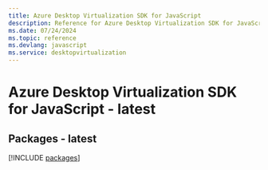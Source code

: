 ```yaml
---
title: Azure Desktop Virtualization SDK for JavaScript
description: Reference for Azure Desktop Virtualization SDK for JavaScript
ms.date: 07/24/2024
ms.topic: reference
ms.devlang: javascript
ms.service: desktopvirtualization
---
```

# Azure Desktop Virtualization SDK for JavaScript - latest
## Packages - latest
[!INCLUDE [packages](desktop-virtualization-index.md)]